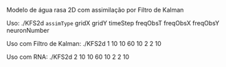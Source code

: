 Modelo de água rasa 2D com assimilação por Filtro de Kalman

Uso:
./KFS2d `assimType` gridX gridY timeStep freqObsT freqObsX freqObsY neuronNumber 

Uso com Filtro de Kalman:
./KFS2d 1 10 10 60 10 2 2 10

Uso com RNA:
./KFS2d 2 10 10 60 10 2 2 10
